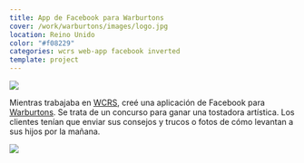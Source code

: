 ```yaml
---
title: App de Facebook para Warburtons
cover: /work/warburtons/images/logo.jpg
location: Reino Unido
color: "#f08229"
categories: wcrs web-app facebook inverted
template: project
---
```


![](/work/warburtons/images/1.png)

Mientras trabajaba en [WCRS](http://www.wcrs.com), creé una aplicación de Facebook para [Warburtons](http://www.warburtons.co.uk/). Se trata de un concurso para ganar una tostadora artística. Los clientes tenían que enviar sus consejos y trucos o fotos de cómo levantan a sus hijos por la mañana.

![](/work/warburtons/images/2.jpg)
